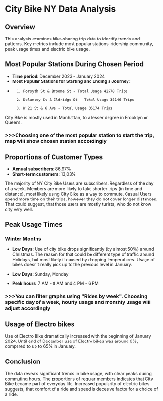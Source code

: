 # City Bike NY Data Analysis

## Overview

This analysis examines bike-sharing trip data to identify trends and patterns. Key metrics include most popular stations, ridership community, peak usage times and electric bike usage.

## Most Popular Stations During Chosen Period

- **Time period**: December 2023 - January 2024
- **Most Pupular Stations for Starting and Ending a Journey**:
- 
        1. Forsyth St & Broome St - Total Usage 42578 Trips
  
        2. Delancey St & Eldridge St - Total Usage 38146 Trips
  
        3. W 21 St & 6 Ave - Total Usage 35174 Trips 

City Bike is mostly used in Manhattan, to a lesser degree in Brooklyn or Queens.
### >>>Choosing one of the most popular station to start the trip, map will show chosen station accordingly ###

## Proportions of Customer Types

- **Annual subscribers**: 86,97%
- **Short-term customers**: 13,03%

The majority of NY City Bike Users are subscribers. Regardless of the day of a week. Members are more likely to take shorter trips (in time and distance), most likely using City Bike as a way to commute.
Casual Users spend more time on their trips, however they do not cover longer distances. That could suggest, that those users are mostly turists, who do not know city very well.

## Peak Usage Times

### Winter Months

- **Low Days**: Use of city bike drops significantly (by almost 50%) around Christmas. The reason for that could be different type of traffic around Holidays, but most likely it caused by dropping temperatures. Usage of bikes doesn't really pick up to the previous level in January.

- **Low Days**: Sunday, Monday

- **Peak hours**: 7 AM - 8 AM and 4 PM - 6 PM

### >>>You can filter graphs using "Rides by week". Choosing specific day of a week, hourly usage and monthly usage will adjust accordingly ###

## Usage of Electro bikes 

Use of Electro Bike dramatically increased with the beginning of January 2024. Until end of December use of Electro bikes was around 6%, compared to up to 65% in January.



## Conclusion

The data reveals significant trends in bike usage, with clear peaks during commuting hours. The proportions of regular members indicates that City Bike became part of everyday life.
Increased popularity of electric bikes suggests, that comfort of a ride and speed is decesive factor for a choice of a ride.
